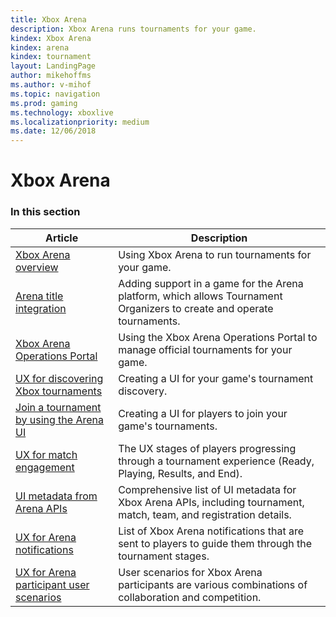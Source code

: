 ```yaml
---
title: Xbox Arena
description: Xbox Arena runs tournaments for your game.
kindex: Xbox Arena
kindex: arena
kindex: tournament
layout: LandingPage
author: mikehoffms
ms.author: v-mihof
ms.topic: navigation
ms.prod: gaming
ms.technology: xboxlive
ms.localizationpriority: medium
ms.date: 12/06/2018
---
```


# Xbox Arena


### In this section

| Article | Description |
|---------|-------------|
| [Xbox Arena overview](live-arena-overview.md) | Using Xbox Arena to run tournaments for your game. |
| [Arena title integration](live-arena-title-integration.md) | Adding support in a game for the Arena platform, which allows Tournament Organizers to create and operate tournaments. |
| [Xbox Arena Operations Portal](live-arena-operations-portal.md) | Using the Xbox Arena Operations Portal to manage official tournaments for your game. |
| [UX for discovering Xbox tournaments](live-discovering-xbox-tournaments.md) | Creating a UI for your game's tournament discovery. |
| [Join a tournament by using the Arena UI](live-arena-ux-join-tournament.md) | Creating a UI for players to join your game's tournaments. |
| [UX for match engagement](live-arena-ux-match-engagement.md) | The UX stages of players progressing through a tournament experience (Ready, Playing, Results, and End). |
| [UI metadata from Arena APIs](live-arena-apis-metadata.md) | Comprehensive list of UI metadata for Xbox Arena APIs, including tournament, match, team, and registration details. |
| [UX for Arena notifications](live-arena-notifications.md) | List of Xbox Arena notifications that are sent to players to guide them through the tournament stages. |
| [UX for Arena participant user scenarios](live-arena-user-scenarios.md) | User scenarios for Xbox Arena participants are various combinations of collaboration and competition. |
